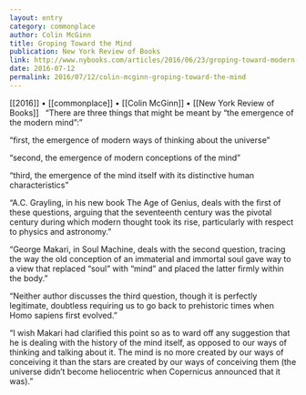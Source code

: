 ```yaml
---
layout: entry
category: commonplace
author: Colin McGinn
title: Groping Toward the Mind
publication: New York Review of Books
link: http://www.nybooks.com/articles/2016/06/23/groping-toward-modern-mind/
date: 2016-07-12
permalink: 2016/07/12/colin-mcginn-groping-toward-the-mind
---
```


[[2016]] • [[commonplace]] • [[Colin McGinn]] • [[New York Review of Books]]
 
“There are three things that might be meant by “the emergence of the modern mind”:”

“first, the emergence of modern ways of thinking about the universe”

“second, the emergence of modern conceptions of the mind”

“third, the emergence of the mind itself with its distinctive human characteristics”

“A.C. Grayling, in his new book The Age of Genius, deals with the first of these questions, arguing that the seventeenth century was the pivotal century during which modern thought took its rise, particularly with respect to physics and astronomy.”

“George Makari, in Soul Machine, deals with the second question, tracing the way the old conception of an immaterial and immortal soul gave way to a view that replaced “soul” with “mind” and placed the latter firmly within the body.”

“Neither author discusses the third question, though it is perfectly legitimate, doubtless requiring us to go back to prehistoric times when Homo sapiens first evolved.”

“I wish Makari had clarified this point so as to ward off any suggestion that he is dealing with the history of the mind itself, as opposed to our ways of thinking and talking about it. The mind is no more created by our ways of conceiving it than the stars are created by our ways of conceiving them (the universe didn’t become heliocentric when Copernicus announced that it was).”
